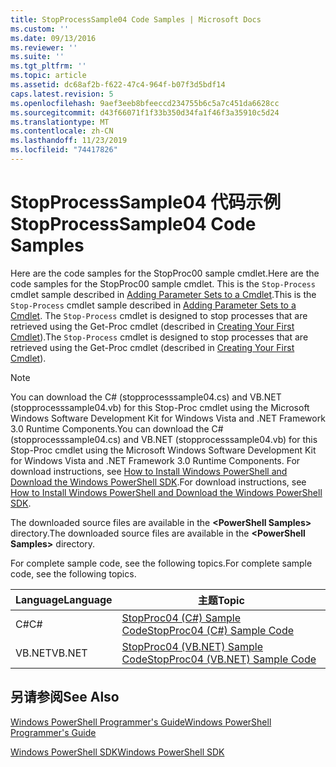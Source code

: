 ```yaml
---
title: StopProcessSample04 Code Samples | Microsoft Docs
ms.custom: ''
ms.date: 09/13/2016
ms.reviewer: ''
ms.suite: ''
ms.tgt_pltfrm: ''
ms.topic: article
ms.assetid: dc68af2b-f622-47c4-964f-b07f3d5bdf14
caps.latest.revision: 5
ms.openlocfilehash: 9aef3eeb8bfeeccd234755b6c5a7c451da6628cc
ms.sourcegitcommit: d43f66071f1f33b350d34fa1f46f3a35910c5d24
ms.translationtype: MT
ms.contentlocale: zh-CN
ms.lasthandoff: 11/23/2019
ms.locfileid: "74417826"
---
```

# <a name="stopprocesssample04-code-samples"></a><span data-ttu-id="c1ba2-102">StopProcessSample04 代码示例</span><span class="sxs-lookup"><span data-stu-id="c1ba2-102">StopProcessSample04 Code Samples</span></span>

<span data-ttu-id="c1ba2-103">Here are the code samples for the StopProc00 sample cmdlet.</span><span class="sxs-lookup"><span data-stu-id="c1ba2-103">Here are the code samples for the StopProc00 sample cmdlet.</span></span> <span data-ttu-id="c1ba2-104">This is the `Stop-Process` cmdlet sample described in [Adding Parameter Sets to a Cmdlet](../cmdlet/adding-parameter-sets-to-a-cmdlet.md).</span><span class="sxs-lookup"><span data-stu-id="c1ba2-104">This is the `Stop-Process` cmdlet sample described in [Adding Parameter Sets to a Cmdlet](../cmdlet/adding-parameter-sets-to-a-cmdlet.md).</span></span> <span data-ttu-id="c1ba2-105">The `Stop-Process` cmdlet is designed to stop processes that are retrieved using the Get-Proc cmdlet (described in [Creating Your First Cmdlet](../cmdlet/creating-a-cmdlet-without-parameters.md)).</span><span class="sxs-lookup"><span data-stu-id="c1ba2-105">The `Stop-Process` cmdlet is designed to stop processes that are retrieved using the Get-Proc cmdlet (described in [Creating Your First Cmdlet](../cmdlet/creating-a-cmdlet-without-parameters.md)).</span></span>

> [!NOTE]
> <span data-ttu-id="c1ba2-106">You can download the C# (stopprocesssample04.cs) and VB.NET (stopprocesssample04.vb) for this Stop-Proc cmdlet using the Microsoft Windows Software Development Kit for Windows Vista and .NET Framework 3.0 Runtime Components.</span><span class="sxs-lookup"><span data-stu-id="c1ba2-106">You can download the C# (stopprocesssample04.cs) and VB.NET (stopprocesssample04.vb) for this Stop-Proc cmdlet using the Microsoft Windows Software Development Kit for Windows Vista and .NET Framework 3.0 Runtime Components.</span></span> <span data-ttu-id="c1ba2-107">For download instructions, see [How to Install Windows PowerShell and Download the Windows PowerShell SDK](/powershell/scripting/developer/installing-the-windows-powershell-sdk).</span><span class="sxs-lookup"><span data-stu-id="c1ba2-107">For download instructions, see [How to Install Windows PowerShell and Download the Windows PowerShell SDK](/powershell/scripting/developer/installing-the-windows-powershell-sdk).</span></span>
>
> <span data-ttu-id="c1ba2-108">The downloaded source files are available in the **\<PowerShell Samples>** directory.</span><span class="sxs-lookup"><span data-stu-id="c1ba2-108">The downloaded source files are available in the **\<PowerShell Samples>** directory.</span></span>

<span data-ttu-id="c1ba2-109">For complete sample code, see the following topics.</span><span class="sxs-lookup"><span data-stu-id="c1ba2-109">For complete sample code, see the following topics.</span></span>

|<span data-ttu-id="c1ba2-110">Language</span><span class="sxs-lookup"><span data-stu-id="c1ba2-110">Language</span></span>|<span data-ttu-id="c1ba2-111">主题</span><span class="sxs-lookup"><span data-stu-id="c1ba2-111">Topic</span></span>|
|--------------|-----------|
|<span data-ttu-id="c1ba2-112">C#</span><span class="sxs-lookup"><span data-stu-id="c1ba2-112">C#</span></span>|[<span data-ttu-id="c1ba2-113">StopProc04 (C#) Sample Code</span><span class="sxs-lookup"><span data-stu-id="c1ba2-113">StopProc04 (C#) Sample Code</span></span>](./stopprocesssample04-csharp-sample-code.md)|
|<span data-ttu-id="c1ba2-114">VB.NET</span><span class="sxs-lookup"><span data-stu-id="c1ba2-114">VB.NET</span></span>|[<span data-ttu-id="c1ba2-115">StopProc04 (VB.NET) Sample Code</span><span class="sxs-lookup"><span data-stu-id="c1ba2-115">StopProc04 (VB.NET) Sample Code</span></span>](./stopprocesssample04-vb-net-sample-code.md)|

## <a name="see-also"></a><span data-ttu-id="c1ba2-116">另请参阅</span><span class="sxs-lookup"><span data-stu-id="c1ba2-116">See Also</span></span>

[<span data-ttu-id="c1ba2-117">Windows PowerShell Programmer's Guide</span><span class="sxs-lookup"><span data-stu-id="c1ba2-117">Windows PowerShell Programmer's Guide</span></span>](./windows-powershell-programmer-s-guide.md)

[<span data-ttu-id="c1ba2-118">Windows PowerShell SDK</span><span class="sxs-lookup"><span data-stu-id="c1ba2-118">Windows PowerShell SDK</span></span>](../windows-powershell-reference.md)
